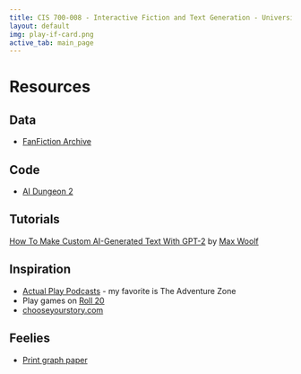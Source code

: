 ```yaml
---
title: CIS 700-008 - Interactive Fiction and Text Generation - University of Pennsylvania
layout: default
img: play-if-card.png
active_tab: main_page 
---
```


# Resources

## Data

* [FanFiction Archive](https://archive.org/details/fanfictiondotnet_repack)

## Code

* [AI Dungeon 2](https://github.com/AIDungeon/AIDungeon)

## Tutorials 

[How To Make Custom AI-Generated Text With GPT-2](https://minimaxir.com/2019/09/howto-gpt2/) by [Max Woolf](https://minimaxir.com)

## Inspiration

* [Actual Play Podcasts](https://www.polygon.com/podcasts/2018/9/26/17860176/best-dungeons-dragons-dd-podcasts-tabletop-gaming) - my favorite is The Adventure Zone
* Play games on [Roll 20](https://roll20.net/)
* [chooseyourstory.com](http://chooseyourstory.com)


## Feelies

* [Print graph paper](http://print-graph-paper.com)